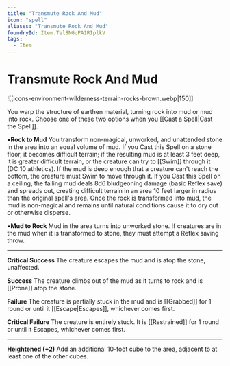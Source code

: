 ```yaml
---
title: "Transmute Rock And Mud"
icon: "spell"
aliases: "Transmute Rock And Mud"
foundryId: Item.Tel8NGqPA1RIplkV
tags:
  - Item
---
```


# Transmute Rock And Mud
![[icons-environment-wilderness-terrain-rocks-brown.webp|150]]

You warp the structure of earthen material, turning rock into mud or mud into rock. Choose one of these two options when you [[Cast a Spell|Cast the Spell]].

•**Rock to Mud** You transform non-magical, unworked, and unattended stone in the area into an equal volume of mud. If you Cast this Spell on a stone floor, it becomes difficult terrain; if the resulting mud is at least 3 feet deep, it is greater difficult terrain, or the creature can try to [[Swim]] through it (DC 10 athletics). If the mud is deep enough that a creature can't reach the bottom, the creature must Swim to move through it. If you Cast this Spell on a ceiling, the falling mud deals 8d6 bludgeoning damage (basic Reflex save) and spreads out, creating difficult terrain in an area 10 feet larger in radius than the original spell's area. Once the rock is transformed into mud, the mud is non-magical and remains until natural conditions cause it to dry out or otherwise disperse.

•**Mud to Rock** Mud in the area turns into unworked stone. If creatures are in the mud when it is transformed to stone, they must attempt a Reflex saving throw.

* * *

**Critical Success** The creature escapes the mud and is atop the stone, unaffected.

**Success** The creature climbs out of the mud as it turns to rock and is [[Prone]] atop the stone.

**Failure** The creature is partially stuck in the mud and is [[Grabbed]] for 1 round or until it [[Escape|Escapes]], whichever comes first.

**Critical Failure** The creature is entirely stuck. It is [[Restrained]] for 1 round or until it Escapes, whichever comes first.

* * *

**Heightened (+2)** Add an additional 10-foot cube to the area, adjacent to at least one of the other cubes.
